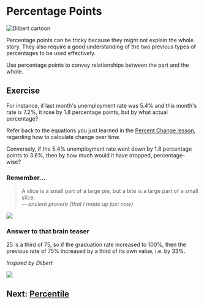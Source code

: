 # Percentage Points

![Dilbert cartoon](https://i.imgur.com/twnvCqD.jpg)

Percentage points can be tricky because they might not explain the whole story. They also require a good understanding of the two previous types of percentages to be used effectively.

Use percentage points to convey relationships between the part and the whole.

## Exercise
For instance, if last month's unemployment rate was 5.4% and this month's rate is 7.2%, it rose by 1.8 percentage points, but by what actual percentage?

Refer back to the equations you just learned in the [Percent Change lesson](02-percent-change.md), regarding how to calculate change over time.

Conversely, if the 5.4% unemployment rate went down by 1.8 percentage points to 3.6%, then by how much would it have dropped, percentage-wise?

### Remember...
>A slice is a small part of a large pie, but a bite is a large part of a small slice.  
-- _ancient proverb (that I made up just now)_

![](https://i.imgur.com/uBfRkzc.jpg)

### Answer to that brain teaser
25 is a third of 75, so if the graduation rate increased to 100%, then the previous rate of 75% increased by a third of its own value, i.e. by 33%.

_Inspired by Dilbert_

![](https://i.imgur.com/h4e7Eay.gif)


## Next: [Percentile](04-percentile.md)
